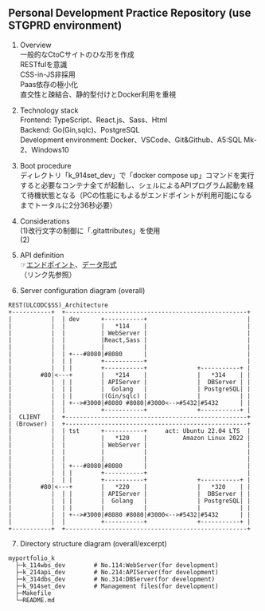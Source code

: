 ## Personal Development Practice Repository (use STGPRD environment)
1. Overview  
一般的なCtoCサイトのひな形を作成  
RESTfulを意識  
CSS-in-JS非採用  
Paas依存の極小化  
直交性と疎結合、静的型付けとDocker利用を重視  

2. Technology stack  
Frontend: TypeScript、React.js、Sass、Html  
Backend: Go(Gin,sqlc)、PostgreSQL  
Development environment: Docker、VSCode、Git&Github、A5:SQL Mk-2、Windows10  

3. Boot procedure  
ディレクトリ「k_914set_dev」で「docker compose up」コマンドを実行すると必要なコンテナ全てが起動し、シェルによるAPIプログラム起動を経て待機状態となる（PCの性能にもよるがエンドポイントが利用可能になるまでトータルに2分36秒必要）  

4. Considerations  
(1)改行文字の制御に「.gitattributes」を使用  
(2)  

5. API definition  
☞[エンドポイント](/k_214api_dev/README.md)、[データ形式](/k_214api_dev/README.md)  
（リンク先参照）  

6. Server configuration diagram (overall)  
```
REST(ULCODC$SS)_Architecture
+-----------+  +---------------------------------------------------+
|           |  | dev      +-----------+                            |
|           |  |          |   *114    |                            |
|           |  |          | WebServer |                            |
|           |  |          |React,Sass |                            |
|           |  |          |           |                            |
|           |  | +---#8080|#8080      |                            |
|           |  | |        +-----------+                            |
|           |  | |        +-----------+              +-----------+ |
|        #80|<---+        |   *214    |              |   *314    | |
|           |  | |        | APIServer |              |  DBServer | |
|           |  | |        |  Golang   |              | PostgreSQL| |
|           |  | |        |(Gin/sqlc) |              |           | |
|           |  | +-->#3000|#8080 #8080|#3000<-->#5432|#5432      | |
|           |  |          +-----------+              +-----------+ |
|  CLIENT   |  +---------------------------------------------------+
| (Browser) |  +---------------------------------------------------+
|           |  | tst      +-----------+     act: Ubuntu 22.04 LTS  |
|           |  |          |   *120    |          Amazon Linux 2022 |
|           |  |          | WebServer |                            |
|           |  |          |           |                            |
|           |  |          |           |                            |
|           |  | +---#8080|#8080      |                            |
|           |  | |        +-----------+                            |
|           |  | |        +-----------+              +-----------+ |
|        #80|<---+        |   *220    |              |   *320    | |
|           |  | |        | APIServer |              |  DBServer | |
|           |  | |        |  Golang   |              | PostgreSQL| |
|           |  | |        |           |              |           | |
|           |  | +-->#3000|#8080 #8080|#3000<-->#5432|#5432      | |
|           |  |          +-----------+              +-----------+ |
+-----------+  +---------------------------------------------------+
```
7. Directory structure diagram (overall/excerpt)  
```
myportfolio_k
  ├─k_114wbs_dev        # No.114:WebServer(for development)
  ├─k_214api_dev        # No.214:APIServer(for development)
  ├─k_314dbs_dev        # No.314:DBServer(for development)
  ├─k_914set_dev        # Management files(for development)
  ├─Makefile
  └─README.md
```
<!-- -->